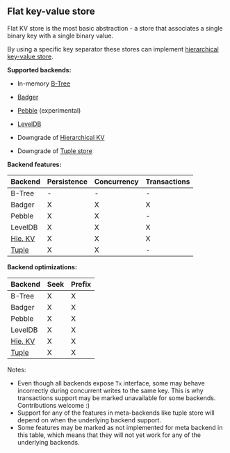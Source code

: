 ## Flat key-value store

Flat KV store is the most basic abstraction - a store that associates a single binary key with a single binary value.

By using a specific key separator these stores can implement [hierarchical key-value store](./kv-hierarchical.md).

**Supported backends:**

* In-memory [B-Tree](https://github.com/cznic/b)
* [Badger](https://github.com/dgraph-io/badger)
* [Pebble](https://github.com/cockroachdb/pebble) (experimental)
* [LevelDB](https://github.com/syndtr/goleveldb)

* Downgrade of [Hierarchical KV](./kv-hierarchical.md)
* Downgrade of [Tuple store](./tuple-strict.md)

**Backend features:**

| Backend                         | Persistence | Concurrency | Transactions |
|---------------------------------|-------------|-------------|--------------|
| B-Tree                          | -           | -           | -            |
| Badger                          | X           | X           | X            |
| Pebble                          | X           | X           | -            |
| LevelDB                         | X           | X           | X            |
| [Hie. KV](./kv-hierarchical.md) | X           | X           | X            |
| [Tuple](./tuple-strict.md)      | X           | X           | -            |

**Backend optimizations:**

| Backend                         | Seek | Prefix | 
|---------------------------------|------|--------|
| B-Tree                          | X    | X      |
| Badger                          | X    | X      |
| Pebble                          | X    | X      |
| LevelDB                         | X    | X      |
| [Hie. KV](./kv-hierarchical.md) | X    | X      |
| [Tuple](./tuple-strict.md)      | X    | X      |

Notes:

- Even though all backends expose `Tx` interface, some may behave incorrectly
  during concurrent writes to the same key. This is why transactions support
  may be marked unavailable for some backends. Contributions welcome :)
- Support for any of the features in meta-backends like tuple store will depend
  on when the underlying backend support.
- Some features may be marked as not implemented for meta backend in this table,
  which means that they will not yet work for any of the underlying backends.
